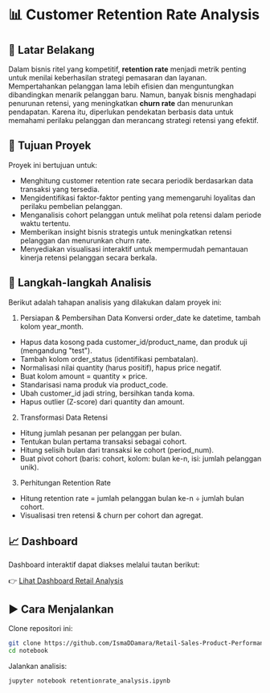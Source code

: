 # 📊 Customer Retention Rate Analysis

## 📌 Latar Belakang
Dalam bisnis ritel yang kompetitif, **retention rate** menjadi metrik penting untuk menilai keberhasilan strategi pemasaran dan layanan. Mempertahankan pelanggan lama lebih efisien dan menguntungkan dibandingkan menarik pelanggan baru. Namun, banyak bisnis menghadapi penurunan retensi, yang meningkatkan **churn rate** dan menurunkan pendapatan. Karena itu, diperlukan pendekatan berbasis data untuk memahami perilaku pelanggan dan merancang strategi retensi yang efektif.

## 🎯 Tujuan Proyek
Proyek ini bertujuan untuk:

- Menghitung customer retention rate secara periodik berdasarkan data transaksi yang tersedia.
- Mengidentifikasi faktor-faktor penting yang memengaruhi loyalitas dan perilaku pembelian pelanggan.
- Menganalisis cohort pelanggan untuk melihat pola retensi dalam periode waktu tertentu.
- Memberikan insight bisnis strategis untuk meningkatkan retensi pelanggan dan menurunkan churn rate.
- Menyediakan visualisasi interaktif untuk mempermudah pemantauan kinerja retensi pelanggan secara berkala.

## 🧭 Langkah-langkah Analisis
Berikut adalah tahapan analisis yang dilakukan dalam proyek ini:
1. Persiapan & Pembersihan Data
Konversi order_date ke datetime, tambah kolom year_month.
- Hapus data kosong pada customer_id/product_name, dan produk uji (mengandung "test").
 - Tambah kolom order_status (identifikasi pembatalan).
- Normalisasi nilai quantity (harus positif), hapus price negatif.
- Buat kolom amount = quantity × price.
- Standarisasi nama produk via product_code.
- Ubah customer_id jadi string, bersihkan tanda koma.
- Hapus outlier (Z-score) dari quantity dan amount.
2. Transformasi Data Retensi
- Hitung jumlah pesanan per pelanggan per bulan.
- Tentukan bulan pertama transaksi sebagai cohort.
- Hitung selisih bulan dari transaksi ke cohort (period_num).
- Buat pivot cohort (baris: cohort, kolom: bulan ke-n, isi: jumlah pelanggan unik).
3. Perhitungan Retention Rate
- Hitung retention rate = jumlah pelanggan bulan ke-n ÷ jumlah bulan cohort.
- Visualisasi tren retensi & churn per cohort dan agregat.

## 📈 Dashboard
Dashboard interaktif dapat diakses melalui tautan berikut:

👉 [Lihat Dashboard Retail Analysis](https://lookerstudio.google.com/s/n8j-5g6Qxac)

## ▶️ Cara Menjalankan
Clone repositori ini:

```bash
git clone https://github.com/IsmaDDamara/Retail-Sales-Product-Performance-and-Retention-Analysis.git
cd notebook
```

Jalankan analisis:
```bash
jupyter notebook retentionrate_analysis.ipynb
```
